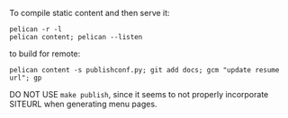 To compile static content and then serve it:
```
pelican -r -l
pelican content; pelican --listen
```


to build for remote:

```
pelican content -s publishconf.py; git add docs; gcm "update resume url"; gp
```

DO NOT USE `make publish`, since it seems to not properly incorporate SITEURL when generating menu pages.